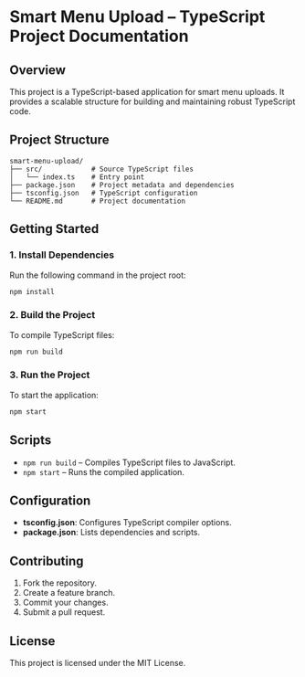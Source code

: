 # Smart Menu Upload – TypeScript Project Documentation

## Overview

This project is a TypeScript-based application for smart menu uploads. It provides a scalable structure for building and maintaining robust TypeScript code.

## Project Structure

```
smart-menu-upload/
├── src/            # Source TypeScript files
│   └── index.ts    # Entry point
├── package.json    # Project metadata and dependencies
├── tsconfig.json   # TypeScript configuration
└── README.md       # Project documentation
```

## Getting Started

### 1. Install Dependencies

Run the following command in the project root:

```bash
npm install
```

### 2. Build the Project

To compile TypeScript files:

```bash
npm run build
```

### 3. Run the Project

To start the application:

```bash
npm start
```

## Scripts

- `npm run build` – Compiles TypeScript files to JavaScript.
- `npm start` – Runs the compiled application.

## Configuration

- **tsconfig.json**: Configures TypeScript compiler options.
- **package.json**: Lists dependencies and scripts.

## Contributing

1. Fork the repository.
2. Create a feature branch.
3. Commit your changes.
4. Submit a pull request.

## License

This project is licensed under the MIT License.

